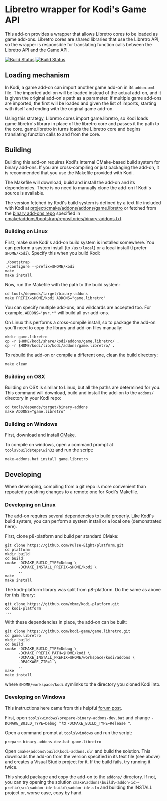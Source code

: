 # Libretro wrapper for Kodi's Game API

This add-on provides a wrapper that allows Libretro cores to be loaded as game add-ons. Libretro cores are shared libraries that use the Libretro API, so the wrapper is responsible for translating function calls between the Libretro API and the Game API.

[![Build Status](https://travis-ci.org/kodi-game/game.libretro.svg?branch=master)](https://travis-ci.org/kodi-game/game.libretro)
[![Build Status](https://ci.appveyor.com/api/projects/status/github/kodi-game/game.libretro?svg=true)](https://ci.appveyor.com/project/kodi-game/game-libretro)

## Loading mechanism

In Kodi, a game add-on can import another game add-on in its `addon.xml` file. The imported add-on will be loaded instead of the actual add-on, and it is given the original add-on's path as a parameter. If multiple game add-ons are imported, the first will be loaded and given the list of imports, starting with itself and ending with the original game add-on.

Using this strategy, Libretro cores import game.libretro, so Kodi loads game.libretro's library in place of the libretro core and passes it the path to the core. game.libretro in turns loads the Libretro core and begins translating function calls to and from the core.

## Building

Building this add-on requires Kodi's internal CMake-based build system for binary add-ons. If you are cross-compiling or just packaging the add-on, it is recommended that you use the Makefile provided with Kodi.

The Makefile will download, build and install the add-on and its dependencies. There is no need to manually clone the add-on if Kodi's source is available.

The version fetched by Kodi's build system is defined by a text file included with Kodi at [project/cmake/addons/addons/game.libretro](https://github.com/garbear/xbmc/tree/retroplayer-15.2/project/cmake/addons/addons/game.libretro) or fetched from the [binary add-ons repo](https://github.com/xbmc/repo-binary-addons) specified in [cmake/addons/bootstrap/repositories/binary-addons.txt](https://github.com/xbmc/xbmc/blob/master/cmake/addons/bootstrap/repositories/binary-addons.txt).

### Building on Linux

First, make sure Kodi's add-on build system is installed somewhere. You can perform a system install (to `/usr/local`) or a local install (I prefer `$HOME/kodi`). Specify this when you build Kodi:

```shell
./bootstrap
./configure --prefix=$HOME/kodi
make
make install
```

Now, run the Makefile with the path to the build system:

```shell
cd tools/depends/target/binary-addons
make PREFIX=$HOME/kodi ADDONS="game.libretro"
```

You can specify multiple add-ons, and wildcards are accepted too. For example, `ADDONS="pvr.*"` will build all pvr add-ons.

On Linux this performs a cross-compile install, so to package the add-on you'll need to copy the library and add-on files manually:

```shell
mkdir game.libretro
cp -r $HOME/kodi/share/kodi/addons/game.libretro/ .
cp -r $HOME/kodi/lib/kodi/addons/game.libretro/ .
```

To rebuild the add-on or compile a different one, clean the build directory:

```shell
make clean
```

### Building on OSX

Building on OSX is similar to Linux, but all the paths are determined for you. This command will download, build and install the add-on to the `addons/` directory in your Kodi repo:

```shell
cd tools/depends/target/binary-addons
make ADDONS="game.libretro"
```

### Building on Windows

First, download and install [CMake](http://www.cmake.org/download/).

To compile on windows, open a command prompt at `tools\buildsteps\win32` and run the script:

```
make-addons.bat install game.libretro
```

## Developing

When developing, compiling from a git repo is more convenient than repeatedly pushing changes to a remote one for Kodi's Makefile.

### Developing on Linux

The add-on requires several dependencies to build properly. Like Kodi's build system, you can perform a system install or a local one (demonstrated here).

First, clone p8-platform and build per standard CMake:

```shell
git clone https://github.com/Pulse-Eight/platform.git
cd platform
mkdir build
cd build
cmake -DCMAKE_BUILD_TYPE=Debug \
      -DCMAKE_INSTALL_PREFIX=$HOME/kodi \
      ..
make
make install
```

The kodi-platform library was split from p8-platform. Do the same as above for this library:

```
git clone https://github.com/xbmc/kodi-platform.git
cd kodi-platform
...
```

With these dependencies in place, the add-on can be built:

```shell
git clone https://github.com/kodi-game/game.libretro.git
cd game.libretro
mkdir build
cd build
cmake -DCMAKE_BUILD_TYPE=Debug \
      -DCMAKE_PREFIX_PATH=$HOME/kodi \
      -DCMAKE_INSTALL_PREFIX=$HOME/workspace/kodi/addons \
      -DPACKAGE_ZIP=1 \
      ..
make
make install
```

where `$HOME/workspace/kodi` symlinks to the directory you cloned Kodi into.

### Developing on Windows

This instructions here came from this helpful [forum post](http://forum.kodi.tv/showthread.php?tid=173361&pid=2097898#pid2097898).

First, open `tools\windows\prepare-binary-addons-dev.bat` and change `-DCMAKE_BUILD_TYPE=Debug ^` to `-DCMAKE_BUILD_TYPE=Release ^`.

Open a command prompt at `tools\windows` and run the script:

```shell
prepare-binary-addons-dev.bat game.libretro
```

Open `cmake\addons\build\kodi-addons.sln` and build the solution. This downloads the add-on from the version specified in its text file (see above) and creates a Visual Studio project for it. If the build fails, try running it twice.

This should package and copy the add-on to the `addons/` directory. If not, you can try opening the solution `cmake\addons\build\<addon-id>-prefix\src\<addon-id>-build\<addon-id>.sln` and building the INSTALL project or, worse case, copy by hand.
